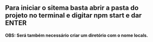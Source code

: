 ## Para iniciar o sitema basta abrir a pasta do projeto no terminal e digitar npm start e dar ENTER ##

#### OBS: Será também necessário criar um diretório com o nome locals.  
